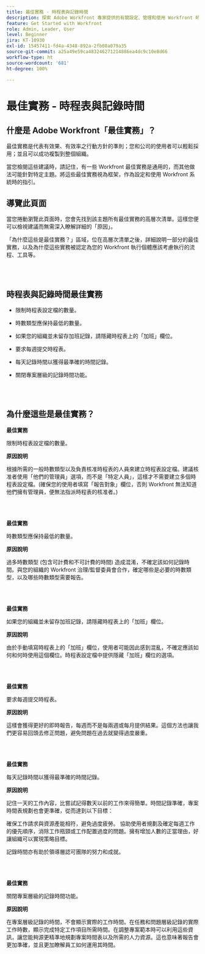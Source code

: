 ```yaml
---
title: 最佳實務 - 時程表與記錄時間
description: 探索 Adobe Workfront 專家提供的有關設定、管理和使用 Workfront 時程表設定檔、時數類型、時程表偏好設定和時程表的最佳實務建議。(應該介於 60 到 160 個字元之間，但有 184 個字元)
feature: Get Started with Workfront
role: Admin, Leader, User
level: Beginner
jira: KT-10930
exl-id: 15457411-fd4a-4348-892a-2fb08a079a35
source-git-commit: a25a49e59ca483246271214886ea4dc9c10e8d66
workflow-type: ht
source-wordcount: '681'
ht-degree: 100%

---
```


# 最佳實務 - 時程表與記錄時間

## 什麼是 Adobe Workfront「最佳實務」？

最佳實務是代表有效果、有效率之行動方針的準則；您和公司的使用者可以輕鬆採用；並且可以成功複製到整個組織。

當您檢閱這些建議時，請記住，有一些 Workfront 最佳實務是通用的，而其他做法可能針對特定主題。將這些最佳實務視為框架，作為設定和使用 Workfront 系統時的指引。

## 導覽此頁面

當您捲動瀏覽此頁面時，您會先找到該主題所有最佳實務的高層次清單。這樣您便可以檢視建議而無需深入瞭解詳細的「原因」。

「為什麼這些是最佳實務？」區域，位在高層次清單之後，詳細說明一部分的最佳實務，以及為什麼這些實務被認定為您的 Workfront 執行個體應該考慮執行的流程、工具等。

</br>
</br>


## 時程表與記錄時間最佳實務

* 限制時程表設定檔的數量。

* 時數類型應保持最低的數量。

* 如果您的組織並未留存加班記錄，請隱藏時程表上的「加班」欄位。

* 要求每週提交時程表。

* 每天記錄時間以獲得最準確的時間記錄。

* 關閉專案層級的記錄時間功能。

</br>
</br>



## 為什麼這些是最佳實務？

**最佳實務**

限制時程表設定檔的數量。



**原因說明**

根據所需的一般時數類型以及負責核准時程表的人員來建立時程表設定檔。建議核准者使用「他們的管理員」選項，而不是「特定人員」，這樣才不需要建立多個時程表設定檔。(確保您的使用者填寫「報告對象」欄位，否則 Workfront 無法知道他們擁有管理員，便無法指派時程表的核准者。)

</br>
</br>

**最佳實務**

時數類型應保持最低的數量。



**原因說明**

過多時數類型 (包含可計費和不可計費的時間) 造成混淆，不確定該如何記錄時間。與您的組織的 Workfront 治理/監督委員會合作，確定哪些是必要的時數類型，以及哪些時數類型需要報告。

</br>
</br>

**最佳實務**

如果您的組織並未留存加班記錄，請隱藏時程表上的「加班」欄位。



**原因說明**

由於手動填寫時程表上的「加班」欄位，使用者可能因此感到混亂，不確定應該如何和何時使用這個欄位。時程表設定檔中提供隱藏「加班」欄位的選項。

</br>
</br>

**最佳實務**

要求每週提交時程表。



**原因說明**

這樣會獲得更好的即時報告，每週而不是每兩週或每月提供結果。這個方法也讓我們更容易回頭去修正問題，避免問題在過去就變得過度嚴重。

</br>
</br>

**最佳實務**

每天記錄時間以獲得最準確的時間記錄。



**原因說明**

記住一天的工作內容，比嘗試記得數天以前的工作來得簡單。時間記錄準確，專案時間表規劃也會更準確，從而達到以下目標：

確保工作請求與資源產能相符，避免過度疲勞。
協助使用者規劃及確定每週工作的優先順序，消除工作瓶頸或工作配置過度的問題。擁有增加人數的正當理由，好讓組織可以實現策略目標。


記錄時間亦有助於領導層認可團隊的努力和成就。

</br>
</br>

**最佳實務**

關閉專案層級的記錄時間功能。



**原因說明**

在專案層級記錄的時間，不會顯示實際的工作時間。在任務和問題層級記錄的實際工作時數，顯示完成特定工作項目所需時間。在調整專案範本時可以利用這些資訊，讓您能夠源更精準地規劃專案時間表以及所需的人力資源。這也意味著報告會更加準確，並且更加瞭解員工如何運用其時間。
